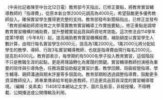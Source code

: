 （中央社記者陳至中台北12日電）教育部今天指出，已修正要點，將教育實習輔導教師的「指導費」，從原本新台幣2000元調高為4000元，希望鼓勵更多優秀教師投入，確保實習學生獲得更完整的支持。教育部發布新聞稿指出，已修正並發布「教育部補助師資培育之大學落實教育實習輔導工作實施要點」，修正重點是調增教育實習機構的補助費，提升整體實習品質與師資培育效能。這次修法自114學年度第1學期（今年8月）起，提高補助教育實習機構經費，補助額度以實習學生人數計算，由現行每名實習學生6000元，提高為1萬2000元。1萬2000元將分配給學生的教學、導師、行政3名實習輔導教師，也就是指導費由現行每名2000元，提高到4000元。教育部表示，每學期約有5000名學子投入教育實習，這個階段不只是教職生涯的起點，更是將理論轉化為實踐的關鍵。實習輔導教師扮演極為重要的陪伴與引導角色，任務涵蓋協助擬定實習計畫、教學回饋、班級經營指導、學生輔導、親師溝通與期末評量等多個面向。教育部期盼透過調整指導費，鼓勵更多資深教師投入，將專業傳承給年輕新進教師，打造更具品質與深度的實習輔導環境。（編輯：吳素柔）1140812本網站之文字、圖片及影音，非經授權，不得轉載、公開播送或公開傳輸及利用。